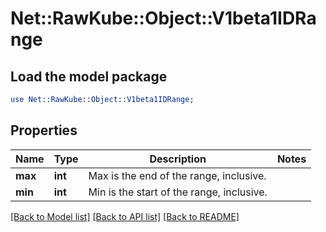 # Net::RawKube::Object::V1beta1IDRange

## Load the model package
```perl
use Net::RawKube::Object::V1beta1IDRange;
```

## Properties
Name | Type | Description | Notes
------------ | ------------- | ------------- | -------------
**max** | **int** | Max is the end of the range, inclusive. | 
**min** | **int** | Min is the start of the range, inclusive. | 

[[Back to Model list]](../README.md#documentation-for-models) [[Back to API list]](../README.md#documentation-for-api-endpoints) [[Back to README]](../README.md)


